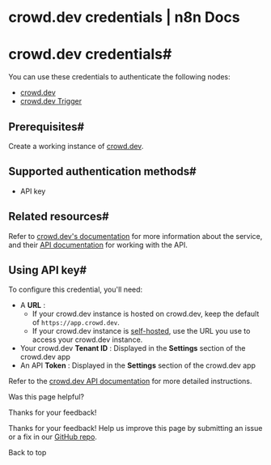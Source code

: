 # crowd.dev credentials | n8n Docs

[ ](https://github.com/n8n-io/n8n-docs/edit/main/docs/integrations/builtin/credentials/crowddev.md "Edit this page")

# crowd.dev credentials#

You can use these credentials to authenticate the following nodes:

  * [crowd.dev](../../app-nodes/n8n-nodes-base.crowddev/)
  * [crowd.dev Trigger](../../trigger-nodes/n8n-nodes-base.crowddevtrigger/)

## Prerequisites#

Create a working instance of [crowd.dev](https://www.crowd.dev/).

## Supported authentication methods#

  * API key

## Related resources#

Refer to [crowd.dev's documentation](https://docs.crowd.dev/docs) for more information about the service, and their [API documentation](https://api.crowd.dev/api-reference) for working with the API.

## Using API key#

To configure this credential, you'll need:

  * A **URL** :
    * If your crowd.dev instance is hosted on crowd.dev, keep the default of `https://app.crowd.dev`.
    * If your crowd.dev instance is [self-hosted](https://docs.crowd.dev/docs/technical-docs/self-hosting), use the URL you use to access your crowd.dev instance.
  * Your crowd.dev **Tenant ID** : Displayed in the **Settings** section of the crowd.dev app
  * An API **Token** : Displayed in the **Settings** section of the crowd.dev app

Refer to the [crowd.dev API documentation](https://api.crowd.dev/api-reference) for more detailed instructions.

Was this page helpful? 

Thanks for your feedback! 

Thanks for your feedback! Help us improve this page by submitting an issue or a fix in our [GitHub repo](https://github.com/n8n-io/n8n-docs). 

Back to top
